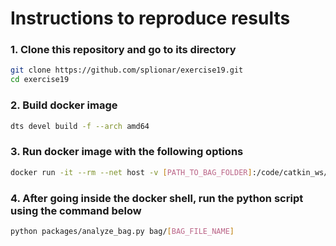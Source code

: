 # Instructions to reproduce results

### 1. Clone this repository and go to its directory
```bash
git clone https://github.com/splionar/exercise19.git
cd exercise19
```
### 2. Build docker image
```bash
dts devel build -f --arch amd64 
```

### 3. Run docker image with the following options
```bash
docker run -it --rm --net host -v [PATH_TO_BAG_FOLDER]:/code/catkin_ws/src/exercise19/bag duckietown/exercise19:v1-amd64 /bin/bash
```

### 4. After going inside the docker shell, run the python script using the command below
```bash
python packages/analyze_bag.py bag/[BAG_FILE_NAME]
```
